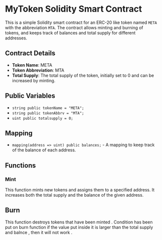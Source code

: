 # MyToken Solidity Smart Contract

This is a simple Solidity smart contract for an ERC-20 like token named `META` with the abbreviation `MTA`. The contract allows minting and burning of tokens, and keeps track of balances and total supply  for different addresses.

## Contract Details

- **Token Name**: META
- **Token Abbreviation**: MTA
- **Total Supply**: The total supply of the token, initially set to 0 and can be increased by minting.

## Public Variables

- `string public tokenName = "META";`
- `string public tokenAbbrv = "MTA";`
- `uint public totalsupply = 0;`

## Mapping

- `mapping(address => uint) public balances;` - A mapping to keep track of the balance of each address.

## Functions

### Mint

This function mints new tokens and assigns them to a specified address. It increases both the total supply and the balance of the given address.

## Burn 

This function destroys tokens that have been  minted . Condition has been put on burn function if the value put inside it is larger than the total supply and balnce , then it will  not work .

